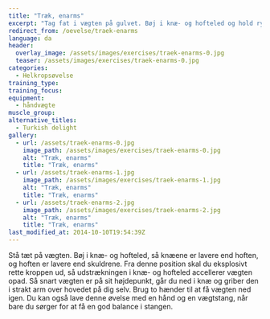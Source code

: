 ```yaml
---
title: "Træk, enarms"
excerpt: "Tag fat i vægten på gulvet. Bøj i knæ- og hofteled og hold ryggen ret. Herfra skal du accellere håndvægten, så du kan gribe den i strakt arm over hovedet."
redirect_from: /oevelse/traek-enarms
language: da
header:
  overlay_image: /assets/images/exercises/traek-enarms-0.jpg
  teaser: /assets/images/exercises/traek-enarms-0.jpg
categories:
  - Helkropsøvelse
training_type: 
training_focus: 
equipment:
  - håndvægte
muscle_group:
alternative_titles:
  - Turkish delight
gallery:
  - url: /assets/traek-enarms-0.jpg
    image_path: /assets/images/exercises/traek-enarms-0.jpg
    alt: "Træk, enarms"
    title: "Træk, enarms"
  - url: /assets/traek-enarms-1.jpg
    image_path: /assets/images/exercises/traek-enarms-1.jpg
    alt: "Træk, enarms"
    title: "Træk, enarms"
  - url: /assets/traek-enarms-2.jpg
    image_path: /assets/images/exercises/traek-enarms-2.jpg
    alt: "Træk, enarms"
    title: "Træk, enarms"
last_modified_at: 2014-10-10T19:54:39Z
---
```


Stå tæt på vægten. Bøj i knæ- og hofteled, så knæene er lavere end hoften, og hoften er lavere end skuldrene. Fra denne position skal du eksplosivt rette kroppen ud, så udstrækningen i knæ- og hofteled accellerer vægten opad. Så snart vægten er på sit højdepunkt, går du ned i knæ og griber den i strakt arm over hovedet på dig selv. Brug to hænder til at få vægten ned igen. Du kan også lave denne øvelse med en hånd og en vægtstang, når bare du sørger for at få en god balance i stangen.
